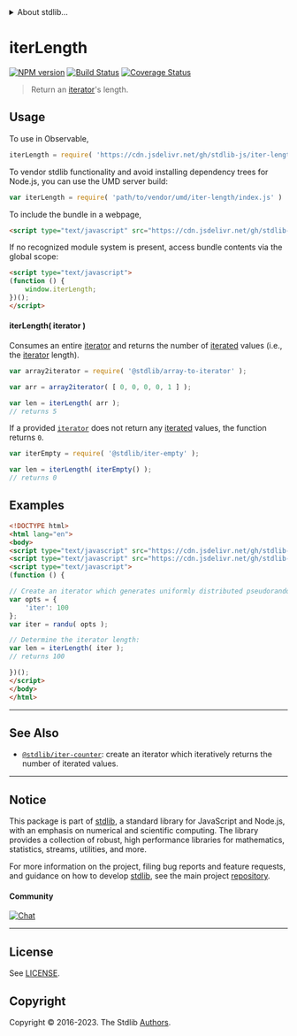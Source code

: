 <!--

@license Apache-2.0

Copyright (c) 2019 The Stdlib Authors.

Licensed under the Apache License, Version 2.0 (the "License");
you may not use this file except in compliance with the License.
You may obtain a copy of the License at

   http://www.apache.org/licenses/LICENSE-2.0

Unless required by applicable law or agreed to in writing, software
distributed under the License is distributed on an "AS IS" BASIS,
WITHOUT WARRANTIES OR CONDITIONS OF ANY KIND, either express or implied.
See the License for the specific language governing permissions and
limitations under the License.

-->


<details>
  <summary>
    About stdlib...
  </summary>
  <p>We believe in a future in which the web is a preferred environment for numerical computation. To help realize this future, we've built stdlib. stdlib is a standard library, with an emphasis on numerical and scientific computation, written in JavaScript (and C) for execution in browsers and in Node.js.</p>
  <p>The library is fully decomposable, being architected in such a way that you can swap out and mix and match APIs and functionality to cater to your exact preferences and use cases.</p>
  <p>When you use stdlib, you can be absolutely certain that you are using the most thorough, rigorous, well-written, studied, documented, tested, measured, and high-quality code out there.</p>
  <p>To join us in bringing numerical computing to the web, get started by checking us out on <a href="https://github.com/stdlib-js/stdlib">GitHub</a>, and please consider <a href="https://opencollective.com/stdlib">financially supporting stdlib</a>. We greatly appreciate your continued support!</p>
</details>

# iterLength

[![NPM version][npm-image]][npm-url] [![Build Status][test-image]][test-url] [![Coverage Status][coverage-image]][coverage-url] <!-- [![dependencies][dependencies-image]][dependencies-url] -->

> Return an [iterator][mdn-iterator-protocol]'s length.

<!-- Section to include introductory text. Make sure to keep an empty line after the intro `section` element and another before the `/section` close. -->

<section class="intro">

</section>

<!-- /.intro -->

<!-- Package usage documentation. -->



<section class="usage">

## Usage

To use in Observable,

```javascript
iterLength = require( 'https://cdn.jsdelivr.net/gh/stdlib-js/iter-length@v0.1.0-umd/browser.js' )
```

To vendor stdlib functionality and avoid installing dependency trees for Node.js, you can use the UMD server build:

```javascript
var iterLength = require( 'path/to/vendor/umd/iter-length/index.js' )
```

To include the bundle in a webpage,

```html
<script type="text/javascript" src="https://cdn.jsdelivr.net/gh/stdlib-js/iter-length@v0.1.0-umd/browser.js"></script>
```

If no recognized module system is present, access bundle contents via the global scope:

```html
<script type="text/javascript">
(function () {
    window.iterLength;
})();
</script>
```

#### iterLength( iterator )

Consumes an entire [iterator][mdn-iterator-protocol] and returns the number of [iterated][mdn-iterator-protocol] values (i.e., the [iterator][mdn-iterator-protocol] length).

```javascript
var array2iterator = require( '@stdlib/array-to-iterator' );

var arr = array2iterator( [ 0, 0, 0, 0, 1 ] );

var len = iterLength( arr );
// returns 5
```

If a provided [`iterator`][mdn-iterator-protocol] does not return any [iterated][mdn-iterator-protocol] values, the function returns `0`.

```javascript
var iterEmpty = require( '@stdlib/iter-empty' );

var len = iterLength( iterEmpty() );
// returns 0
```

</section>

<!-- /.usage -->

<!-- Package usage notes. Make sure to keep an empty line after the `section` element and another before the `/section` close. -->

<section class="notes">

</section>

<!-- /.notes -->

<!-- Package usage examples. -->

<section class="examples">

## Examples

<!-- eslint no-undef: "error" -->

```html
<!DOCTYPE html>
<html lang="en">
<body>
<script type="text/javascript" src="https://cdn.jsdelivr.net/gh/stdlib-js/random-iter-randu@umd/browser.js"></script>
<script type="text/javascript" src="https://cdn.jsdelivr.net/gh/stdlib-js/iter-length@v0.1.0-umd/browser.js"></script>
<script type="text/javascript">
(function () {

// Create an iterator which generates uniformly distributed pseudorandom numbers:
var opts = {
    'iter': 100
};
var iter = randu( opts );

// Determine the iterator length:
var len = iterLength( iter );
// returns 100

})();
</script>
</body>
</html>
```

</section>

<!-- /.examples -->

<!-- Section to include cited references. If references are included, add a horizontal rule *before* the section. Make sure to keep an empty line after the `section` element and another before the `/section` close. -->

<section class="references">

</section>

<!-- /.references -->

<!-- Section for related `stdlib` packages. Do not manually edit this section, as it is automatically populated. -->

<section class="related">

* * *

## See Also

-   <span class="package-name">[`@stdlib/iter-counter`][@stdlib/iter/counter]</span><span class="delimiter">: </span><span class="description">create an iterator which iteratively returns the number of iterated values.</span>

</section>

<!-- /.related -->

<!-- Section for all links. Make sure to keep an empty line after the `section` element and another before the `/section` close. -->


<section class="main-repo" >

* * *

## Notice

This package is part of [stdlib][stdlib], a standard library for JavaScript and Node.js, with an emphasis on numerical and scientific computing. The library provides a collection of robust, high performance libraries for mathematics, statistics, streams, utilities, and more.

For more information on the project, filing bug reports and feature requests, and guidance on how to develop [stdlib][stdlib], see the main project [repository][stdlib].

#### Community

[![Chat][chat-image]][chat-url]

---

## License

See [LICENSE][stdlib-license].


## Copyright

Copyright &copy; 2016-2023. The Stdlib [Authors][stdlib-authors].

</section>

<!-- /.stdlib -->

<!-- Section for all links. Make sure to keep an empty line after the `section` element and another before the `/section` close. -->

<section class="links">

[npm-image]: http://img.shields.io/npm/v/@stdlib/iter-length.svg
[npm-url]: https://npmjs.org/package/@stdlib/iter-length

[test-image]: https://github.com/stdlib-js/iter-length/actions/workflows/test.yml/badge.svg?branch=v0.1.0
[test-url]: https://github.com/stdlib-js/iter-length/actions/workflows/test.yml?query=branch:v0.1.0

[coverage-image]: https://img.shields.io/codecov/c/github/stdlib-js/iter-length/main.svg
[coverage-url]: https://codecov.io/github/stdlib-js/iter-length?branch=main

<!--

[dependencies-image]: https://img.shields.io/david/stdlib-js/iter-length.svg
[dependencies-url]: https://david-dm.org/stdlib-js/iter-length/main

-->

[chat-image]: https://img.shields.io/gitter/room/stdlib-js/stdlib.svg
[chat-url]: https://app.gitter.im/#/room/#stdlib-js_stdlib:gitter.im

[stdlib]: https://github.com/stdlib-js/stdlib

[stdlib-authors]: https://github.com/stdlib-js/stdlib/graphs/contributors

[umd]: https://github.com/umdjs/umd
[es-module]: https://developer.mozilla.org/en-US/docs/Web/JavaScript/Guide/Modules

[deno-url]: https://github.com/stdlib-js/iter-length/tree/deno
[umd-url]: https://github.com/stdlib-js/iter-length/tree/umd
[esm-url]: https://github.com/stdlib-js/iter-length/tree/esm
[branches-url]: https://github.com/stdlib-js/iter-length/blob/main/branches.md

[stdlib-license]: https://raw.githubusercontent.com/stdlib-js/iter-length/main/LICENSE

[mdn-iterator-protocol]: https://developer.mozilla.org/en-US/docs/Web/JavaScript/Reference/Iteration_protocols#The_iterator_protocol

<!-- <related-links> -->

[@stdlib/iter/counter]: https://github.com/stdlib-js/iter-counter/tree/umd

<!-- </related-links> -->

</section>

<!-- /.links -->
